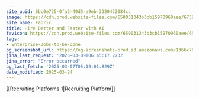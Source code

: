 ```yaml
---
site_uuid: 6bc0e735-0fa2-49d5-a9eb-3320432084cc
image: https://cdn.prod.website-files.com/650031343b3cb15970960aee/6759f31c057f5856fd2a85a7_Fabric%20Deck%20(AI%20Interviewing).jpg
site_name: Fabric
title: Hire Better and Faster with AI
favicon: https://cdn.prod.website-files.com/650031343b3cb15970960aee/650ab274e1de5f7e3b6ae6fd_fabric_logomark_enclosed.png
tags:
- Enterprise-Jobs-to-be-Done
og_screenshot_url: https://og-screenshots-prod.s3.amazonaws.com/1366x768/80/false/d3813120a803dbfcec1175f3f34eaaafe0bc0dc7eb5508d85111f9c0cee29f86.jpeg
jina_last_request: '2025-03-09T06:45:17.273Z'
jina_error: "Error occurred"
og_last_fetch: '2025-03-07T05:19:01.829Z'
date_modified: 2025-03-24
---
```



[[Recruiting Platforms 1|Recruiting Platform]]
